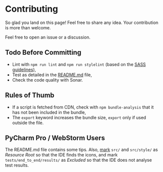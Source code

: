 # Contributing

So glad you land on this page! Feel free to share any idea. Your contribution is more than welcome.

Feel free to open an issue or a discussion.

## Todo Before Committing

* Lint with `npm run lint` and `npm run stylelint` (based on the [SASS guidelines](https://github.com/bjankord/stylelint-config-sass-guidelines/blob/main/index.js)),
* Test as detailed in the [README.md](README.md) file,
* Check the code quality with Sonar.

## Rules of Thumb

* If a script is fetched from CDN, check with `npm bundle-analysis` that it has not been included in the bundle,
* The `export` keyword increases the bundle size, `export` only if used outside the file.

## PyCharm Pro / WebStorm Users

The README.md file contains some tips. Also, [mark](https://www.jetbrains.com/help/webstorm/configuring-project-structure.html) `src/` and `src/style/` as *Resource Root* so that the IDE finds the icons, and mark `tests/end_to_end/results/` as *Excluded* so that the IDE does not analyse test results.
